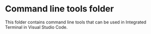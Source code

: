 # Command line tools folder

This folder contains command line tools that can be used in Integrated Terminal in Visual Studio Code. 
